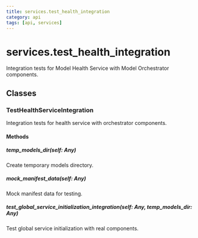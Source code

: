 ```yaml
---
title: services.test_health_integration
category: api
tags: [api, services]
---
```


# services.test_health_integration

Integration tests for Model Health Service with Model Orchestrator components.

## Classes

### TestHealthServiceIntegration

Integration tests for health service with orchestrator components.

#### Methods

##### temp_models_dir(self: Any)

Create temporary models directory.

##### mock_manifest_data(self: Any)

Mock manifest data for testing.

##### test_global_service_initialization_integration(self: Any, temp_models_dir: Any)

Test global service initialization with real components.

